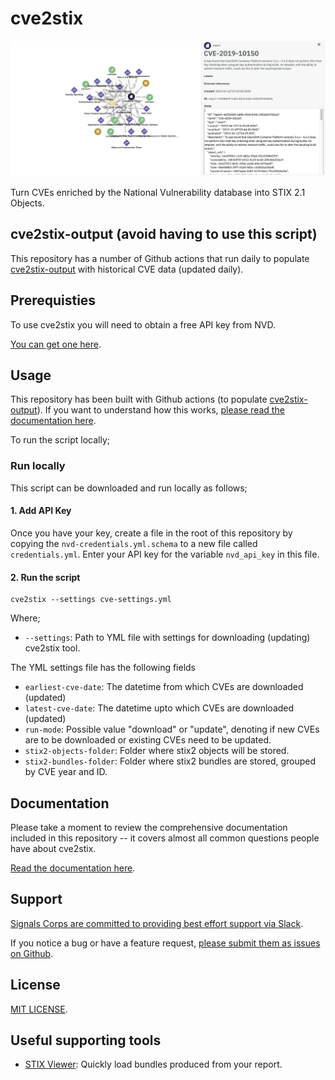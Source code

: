 # cve2stix

![](/docs/assets/img/stix-cve-graph.png)

Turn CVEs enriched by the National Vulnerability database into STIX 2.1 Objects.

## cve2stix-output (avoid having to use this script)

This repository has a number of Github actions that run daily to populate [cve2stix-output](https://github.com/signalscorps/cve2stix-output) with historical CVE data (updated daily).

## Prerequisties

To use cve2stix you will need to obtain a free API key from NVD.

[You can get one here](https://nvd.nist.gov/developers/start-here).

## Usage

This repository has been built with Github actions (to populate [cve2stix-output](https://github.com/signalscorps/cve2stix-output)). If you want to understand how this works, [please read the documentation here](/docs/github-actions).

To run the script locally;

### Run locally

This script can be downloaded and run locally as follows;

#### 1. Add API Key

Once you have your key, create a file in the root of this repository by copying the `nvd-credentials.yml.schema` to a new file called `credentials.yml`. Enter your API key for the variable `nvd_api_key` in this file.

#### 2. Run the script

```shell
cve2stix --settings cve-settings.yml
```

Where;

* `--settings`: Path to YML file with settings for downloading (updating) cve2stix tool.

The YML settings file has the following fields
* `earliest-cve-date`: The datetime from which CVEs are downloaded (updated)
* `latest-cve-date`: The datetime upto which CVEs are downloaded (updated)
* `run-mode`: Possible value "download" or "update", denoting if new CVEs are to be downloaded or existing CVEs need to be updated.
* `stix2-objects-folder`: Folder where stix2 objects will be stored.
* `stix2-bundles-folder`: Folder where stix2 bundles are stored, grouped by CVE year and ID.

## Documentation

Please take a moment to review the comprehensive documentation included in this repository -- it covers almost all common questions people have about cve2stix.

[Read the documentation here](https://signalscorps.github.io/cve2stix/).

## Support

[Signals Corps are committed to providing best effort support via Slack](https://join.slack.com/t/signalscorps-public/shared_invite/zt-1exnc12ww-9RKR6aMgO57GmHcl156DAA).

If you notice a bug or have a feature request, [please submit them as issues on Github](https://github.com/signalscorps/cve2stix/issues).

## License

[MIT LICENSE](/LICENSE).

## Useful supporting tools

* [STIX Viewer](https://github.com/traut/stixview): Quickly load bundles produced from your report.
